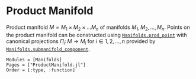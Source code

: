 # Product Manifold

Product manifold $M = M_1 \times M_2 \times \dots M_n$ of manifolds $M_1, M_2, \dots, M_n$. Points on the product manifold can be constructed using [`Manifolds.prod_point`](@ref) with canonical projections $\Pi_i \colon M \to M_i$ for $i \in 1, 2, \dots, n$ provided by [`Manifolds.submanifold_component`](@ref).

```@autodocs
Modules = [Manifolds]
Pages = ["ProductManifold.jl"]
Order = [:type, :function]
```
